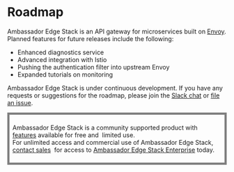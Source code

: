# Roadmap

Ambassador Edge Stack is an API gateway for microservices built on [Envoy](https://www.envoyproxy.io). Planned features for future releases include the following:

* Enhanced diagnostics service
* Advanced integration with Istio
* Pushing the authentication filter into upstream Envoy
* Expanded tutorials on monitoring

Ambassador Edge Stack is under continuous development. If you have any requests or suggestions for the roadmap, please join the [Slack chat](https://d6e.co/slack) or [file an issue](https://github.com/datawire/ambassador/issues).

<div style="border: thick solid gray;padding:0.5em"> 

Ambassador Edge Stack is a community supported product with 
[features](getambassador.io/features) available for free and 
limited use. For unlimited access and commercial use of
Ambassador Edge Stack, [contact sales](https:/www.getambassador.io/contact) 
for access to [Ambassador Edge Stack Enterprise](/user-guide/ambassador-edge-stack-enterprise) today.

</div>
</p>
